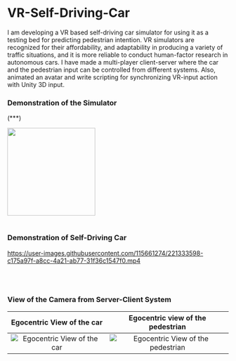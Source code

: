 # VR-Self-Driving-Car


I am developing a VR based self-driving car simulator for using it as a testing bed for predicting pedestrian intention. 
VR simulators are recognized for their affordability, and adaptability in producing a variety of traffic situations, 
and it is more reliable to conduct human-factor research in autonomous cars. 
I have made a multi-player client-server where the car and the pedestrian input can be controlled from different systems.
Also, animated an avatar and write scripting for synchronizing VR-input action with Unity 3D input.

### Demonstration of the Simulator
(***)




<img src="https://user-images.githubusercontent.com/115661274/221333598-c175a97f-a8cc-4a21-ab77-31f36c1547f0.mp4" width="200">
</br>
</br>

### Demonstration of Self-Driving Car



https://user-images.githubusercontent.com/115661274/221333598-c175a97f-a8cc-4a21-ab77-31f36c1547f0.mp4

</br>
</br>

### View of the Camera from Server-Client System

Egocentric View of the car            |  Egocentric view of the pedestrian
:-------------------------:|:-------------------------:
![Egocentric View of the car](https://user-images.githubusercontent.com/115661274/221333624-dac2659a-2939-4344-91a2-d0097f724cf7.png) |  ![Egocentric View of the pedestrian](https://user-images.githubusercontent.com/115661274/221333627-8ef09546-4d8f-468e-9ce8-9c94ba8782b1.png)


